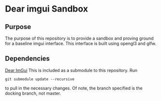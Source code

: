 # Dear imgui Sandbox

## Purpose
The purpose of this repository is to provide a sandbox and proving ground for a baseline imgui interface. This interface is built using opengl3 and glfw. 

## Dependencies
[Dear ImGui](https://github.com/ocornut/imgui.git)
This is included as a submodule to this repository. Run 
```
git submodule update --recursive
```
to pull in the necessary changes. Of note, the branch specified is the docking branch, not master.







